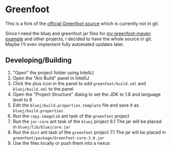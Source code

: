 # Greenfoot

This is a fork of the [official Greenfoot source](https://www.greenfoot.org/site/download_source) which is currently not in git.

Since I need the bluej and greenfoot jar files for [my greenfoot-maven example](https://lerks.blog/making-games-with-greenfoot-without-greenfoot/) and other projects, I decided to have the whole source in git. 
Maybe I'll even implement fully automated updates later.

## Developing/Building

1. "Open" the project folder using IntelliJ
2. Open the "Ant Build" panel in IntelliJ
3. Click the plus icon in the panel to add `greenfoot/build.xml` and `bluej/build.xml` to the panel
4. Open the "Project Structure" dialog to set the JDK to 1.8 and language level to 8
5. Edit the `bluej/build.properties.template` file and save it as `bluej/build.properties`
6. Run the `copy-imagelib` ant task of the `greenfoot` project
6. Run the `jar-core` ant task of the `bluej` project
  6.1 The jar will be placed in `bluej/lib/bluejcore.jar`
7. Run the `dist` ant task of the `greenfoot` project
  7.1 The jar will be placed in `greenfoot/package/Greenfoot-core-3.0.jar`
8. Use the files locally or push them into a nexus
